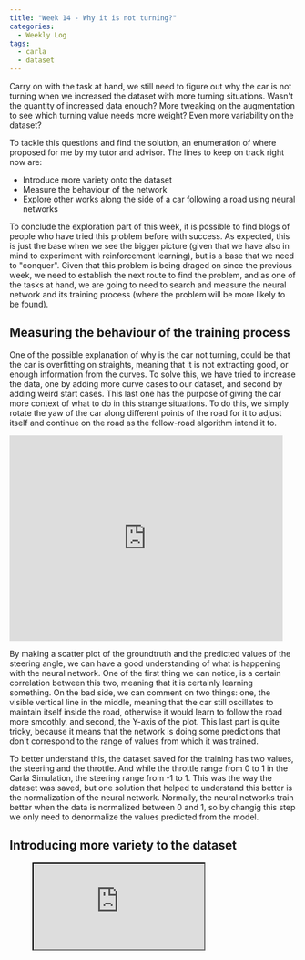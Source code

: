 ```yaml
---
title: "Week 14 - Why it is not turning?"
categories:
  - Weekly Log
tags:
  - carla
  - dataset
---
```


Carry on with the task at hand, we still need to figure out why the car is not turning when we increased the dataset with more turning situations. Wasn't the quantity of increased data enough? More tweaking on the augmentation to see which turning value needs more weight? Even more variability on the dataset?

To tackle this questions and find the solution, an enumeration of where proposed for me by my tutor and advisor. The lines to keep on track right now are:

- Introduce more variety onto the dataset
- Measure the behaviour of the network
- Explore other works along the side of a car following a road using neural networks

To conclude the exploration part of this week, it is possible to find blogs of people who have tried this problem before with success. As expected, this is just the base when we see the bigger picture (given that we have also in mind to experiment with reinforcement learning), but is a base that we need to "conquer". Given that this problem is being draged on since the previous week, we need to establish the next route to find the problem, and as one of the tasks at hand, we are going to need to search and measure the neural network and its training process (where the problem will be more likely to be found).

## Measuring the behaviour of the training process

One of the possible explanation of why is the car not turning, could be that the car is overfitting on straights, meaning that it is not extracting good, or enough information from the curves. To solve this, we have tried to increase the data, one by adding more curve cases to our dataset, and second by adding weird start cases. This last one has the purpose of giving the car more context of what to do in this strange situations. To do this, we simply rotate the yaw of the car along different points of the road for it to adjust itself and continue on the road as the follow-road algorithm intend it to.

<iframe src="https://giphy.com/embed/VUcpEtOCDNYeebZLcO" width="480" height="360" frameBorder="0" class="align-center" allowFullScreen></iframe>
<p></p>

By making a scatter plot of the groundtruth and the predicted values of the steering angle, we can have a good understanding of what is happening with the neural network. One of the first thing we can notice, is a certain correlation between this two, meaning that it is certainly learning something. On the bad side, we can comment on two things: one, the visible vertical line in the middle, meaning that the car still oscillates to maintain itself inside the road, otherwise it would learn to follow the road more smoothly, and second, the Y-axis of the plot. This last part is quite tricky, because it means that the network is doing some predictions that don't correspond to the range of values from which it was trained. 

To better understand this, the dataset saved for the training has two values, the steering and the throttle. And while the throttle range from 0 to 1 in the Carla Simulation, the steering range from -1 to 1. This was the way the dataset was saved, but one solution that helped to understand this better is the normalization of the neural network. Normally, the neural networks train better when the data is normalized between 0 and 1, so by changig this step we only need to denormalize the values predicted from the model.


## Introducing more variety to the dataset


<figure class="align-center">
    <a href=""><iframe src="https://www.youtube.com/embed/ItRGSR-uukg"></iframe></a>
</figure>


